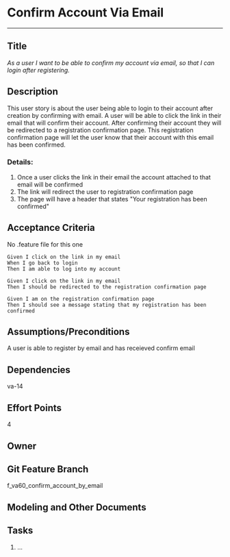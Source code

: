 # Confirm Account Via Email
<hr>

## Title

*As a user I want to be able to confirm my account via email, so that I can login after registering.*

## Description

This user story is about the user being able to login to their account after creation by confirming with email. A user will be able to click the link in their email that will confirm their account. After confirming their account they will be redirected to a registration confirmation page. This registration confirmation page will let the user know that their account with this email has been confirmed.  

### Details:
1. Once a user clicks the link in their email the account attached to that email will be confirmed 
2. The link will redirect the user to registration confirmation page 
3. The page will have a header that states "Your registration has been confirmed" 

## Acceptance Criteria
No .feature file for this one

    Given I click on the link in my email
    When I go back to login 
    Then I am able to log into my account 

    Given I click on the link in my email
    Then I should be redirected to the registration confirmation page 

    Given I am on the registration confirmation page 
    Then I should see a message stating that my registration has been confirmed 

## Assumptions/Preconditions
A user is able to register by email and has receieved confirm email 

## Dependencies
va-14

## Effort Points
4
## Owner

## Git Feature Branch
f_va60_confirm_account_by_email

## Modeling and Other Documents


## Tasks
1. ...